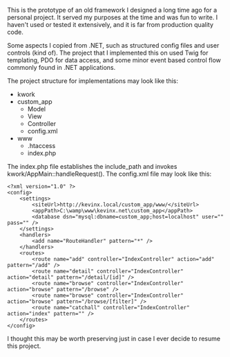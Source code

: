 This is the prototype of an old framework I designed a long time ago for a personal project. It served my purposes at the time and was fun to write. I haven't used or tested it extensively, and it is far from production quality code.

Some aspects I copied from .NET, such as structured config files and user controls (kind of). The project that I implemented this on used Twig for templating, PDO for data access, and some minor event based control flow commonly found in .NET applications.

The project structure for implementations may look like this:

* kwork
* custom_app
    * Model
    * View 
    * Controller
    * config.xml
* www
    * .htaccess
    * index.php

The index.php file establishes the include_path and invokes kwork/AppMain::handleRequest(). The config.xml file may look like this:

    <?xml version="1.0" ?>
    <config>
        <settings>
            <siteUrl>http://kevinx.local/custom_app/www/</siteUrl>
            <appPath>C:\wamp\www\kevinx.net\custom_app</appPath>
            <database dsn="mysql:dbname=custom_app;host=localhost" user="" pass="" />
        </settings>
        <handlers>
            <add name="RouteHandler" pattern="*" />
        </handlers>
        <routes>
            <route name="add" controller="IndexController" action="add" pattern="/add" />
            <route name="detail" controller="IndexController" action="detail" pattern="/detail/[id]" />
            <route name="browse" controller="IndexController" action="browse" pattern="/browse" />
            <route name="browse" controller="IndexController" action="browse" pattern="/browse/[filter]" />
            <route name="catchall" controller="IndexController" action="index" pattern="" />
        </routes>
    </config>
    
I thought this may be worth preserving just in case I ever decide to resume this project.
